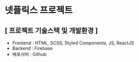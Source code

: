 <h1>넷플릭스 프로젝트</h1>
<h2>[ 프로젝트 기술스택 및 개발환경 ]</h2>
<ul>
  <li>Frontend : HTML, SCSS, Styled Components, JS, ReactJS</li>
  <li>Backend : Firebase</li>
  <li>배포서버 : Github</li>
</ul>
